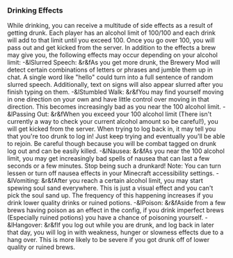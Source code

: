 ### Drinking Effects

While drinking, you can receive a multitude of side effects as a result of getting drunk. 
Each player has an alcohol limit of 100/100 and each drink will add to that limit until you
exceed 100. Once you go over 100, you will pass out and get kicked from the server. In 
addition to the effects a brew may give you, the following effects may occur depending on
your alcohol limit:
    -&lSlurred Speech: &r&fAs you get more drunk, the Brewery Mod will detect certain 
    combinations of letters or phrases and jumble them up in chat. A single word like 
    "hello" could turn into a full sentence of random slurred speech. Additionally, text on 
    signs will also appear slurred after you finish typing on them.
    -&lStumbled Walk: &r&fYou may find yourself moving in one direction on your own and have 
    little control over moving in that direction. This becomes increasingly bad as you near 
    the 100 alcohol limit.
    -&lPassing Out: &r&fWhen you exceed your 100 alcohol limit (There isn't currently a way 
    to check your current alcohol amount so be careful!), you will get kicked from the server. 
    When trying to log back in, it may tell you that you're too drunk to log in! Just keep 
    trying and eventually you'll be able to rejoin. Be careful though because you will be combat 
    tagged on drunk log out and can be easily killed.
    -&lNausea: &r&fAs you near the 100 alcohol limit, you may get increasingly bad spells of nausea 
    that can last a few seconds or a few minutes. Stop being such a drunkard!
        Note: You can turn lessen or turn off nausea effects in your Minecraft accessibility settings.
    -&lVomiting: &r&fAfter you reach a certain alcohol limit, you may start spewing soul sand everywhere. 
    This is just a visual effect and you can't pick the soul sand up. The frequency of this happening 
    increases if you drink lower quality drinks or ruined potions.
    -&lPoison: &r&fAside from a few brews having poison as an effect in the config, if you drink 
    imperfect brews (Especially ruined potions) you have a chance of poisoning yourself.
    -&lHangover: &r&fIf you log out while you are drunk, and log back in later that day, you will 
    log in with weakness, hunger or slowness effects due to a hang over. This is more likely to be 
    severe if you got drunk off of lower quality or ruined brews.
